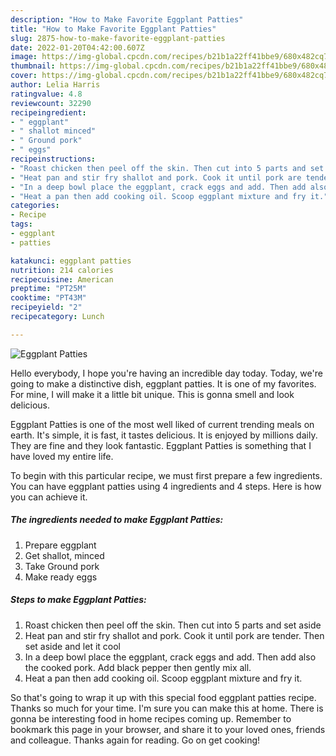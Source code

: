 ```yaml
---
description: "How to Make Favorite Eggplant Patties"
title: "How to Make Favorite Eggplant Patties"
slug: 2875-how-to-make-favorite-eggplant-patties
date: 2022-01-20T04:42:00.607Z
image: https://img-global.cpcdn.com/recipes/b21b1a22ff41bbe9/680x482cq70/eggplant-patties-recipe-main-photo.jpg
thumbnail: https://img-global.cpcdn.com/recipes/b21b1a22ff41bbe9/680x482cq70/eggplant-patties-recipe-main-photo.jpg
cover: https://img-global.cpcdn.com/recipes/b21b1a22ff41bbe9/680x482cq70/eggplant-patties-recipe-main-photo.jpg
author: Lelia Harris
ratingvalue: 4.8
reviewcount: 32290
recipeingredient:
- " eggplant"
- " shallot minced"
- " Ground pork"
- " eggs"
recipeinstructions:
- "Roast chicken then peel off the skin. Then cut into 5 parts and set aside"
- "Heat pan and stir fry shallot and pork. Cook it until pork are tender. Then set aside and let it cool"
- "In a deep bowl place the eggplant, crack eggs and add. Then add also the cooked pork. Add black pepper then gently mix all."
- "Heat a pan then add cooking oil. Scoop eggplant mixture and fry it."
categories:
- Recipe
tags:
- eggplant
- patties

katakunci: eggplant patties 
nutrition: 214 calories
recipecuisine: American
preptime: "PT25M"
cooktime: "PT43M"
recipeyield: "2"
recipecategory: Lunch

---
```



![Eggplant Patties](https://img-global.cpcdn.com/recipes/b21b1a22ff41bbe9/680x482cq70/eggplant-patties-recipe-main-photo.jpg)

Hello everybody, I hope you're having an incredible day today. Today, we're going to make a distinctive dish, eggplant patties. It is one of my favorites. For mine, I will make it a little bit unique. This is gonna smell and look delicious.



Eggplant Patties is one of the most well liked of current trending meals on earth. It's simple, it is fast, it tastes delicious. It is enjoyed by millions daily. They are fine and they look fantastic. Eggplant Patties is something that I have loved my entire life.


To begin with this particular recipe, we must first prepare a few ingredients. You can have eggplant patties using 4 ingredients and 4 steps. Here is how you can achieve it.

<!--inarticleads1-->

##### The ingredients needed to make Eggplant Patties:

1. Prepare  eggplant
1. Get  shallot, minced
1. Take  Ground pork
1. Make ready  eggs




<!--inarticleads2-->

##### Steps to make Eggplant Patties:

1. Roast chicken then peel off the skin. Then cut into 5 parts and set aside
1. Heat pan and stir fry shallot and pork. Cook it until pork are tender. Then set aside and let it cool
1. In a deep bowl place the eggplant, crack eggs and add. Then add also the cooked pork. Add black pepper then gently mix all.
1. Heat a pan then add cooking oil. Scoop eggplant mixture and fry it.




So that's going to wrap it up with this special food eggplant patties recipe. Thanks so much for your time. I'm sure you can make this at home. There is gonna be interesting food in home recipes coming up. Remember to bookmark this page in your browser, and share it to your loved ones, friends and colleague. Thanks again for reading. Go on get cooking!
